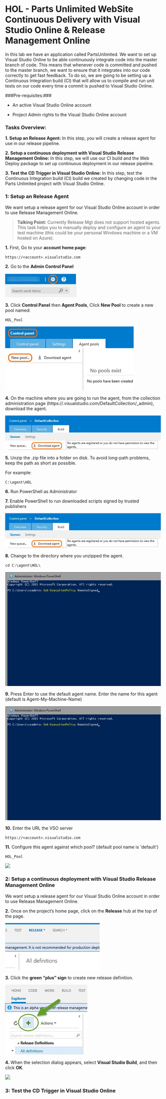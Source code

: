 HOL - Parts Unlimited WebSite Continuous Delivery with Visual Studio Online & Release Management Online
====================================================================================
In this lab we have an application called PartsUnlimited. We want to set up
Visual Studio Online to be able continuously integrate code into the master
branch of code. This means that whenever code is committed and pushed to the
master branch, we want to ensure that it integrates into our code correctly to
get fast feedback. To do so, we are going to be setting up a Continuous Integration build (CI) that
will allow us to compile and run unit tests on our code every time a commit is
pushed to Visual Studio Online.

###Pre-requisites:###

-   An active Visual Studio Online account

-   Project Admin rights to the Visual Studio Online account

### Tasks Overview: ###

**1. Setup an Release Agent:** In this step, you will create a release agent for use in our release pipeline. 

**2. Setup a continuous deployment with Visual Studio Release Management Online:** In this step, we will use our CI build and the Web Deploy package to set up continuous deployment in our release pipeline. 

**3. Test the CD Trigger in Visual Studio Online:** In this step, test the Continuous Integration build (CI) build we created by changing code in the Parts Unlimited project with Visual Studio Online. 

### 1: Setup an Release Agent 

We want setup a release agent for our Visual Studio Online account in
order to use Release Management Online.

> **Talking Point:** Currently Release Mgt does not support hosted agents. This task helps you to manually deploy and configure an agent to your test machine (this could be your personal Windows machine or a VM hosted on Azure).

**1.** First, Go to your **account home page**:

	https://<account>.visualstudio.com

**2.** Go to the **Admin Control Panel**

![](<media/1.jpg>)

**3.** Click **Control Panel** then **Agent Pools**, Click **New Pool** to create a new pool named: 

	HOL_Pool

![](<media/2.jpg>)

**4.** On the machine where you are going to run the agent, from the collection administration page (https://<account>.visualstudio.com/DefaultCollection/_admin), download the agent.

![](<media/4.jpg>)

**5.** Unzip the .zip file into a folder on disk. To avoid long-path problems, keep the path as short as possible. 

For example: 

    C:\agent\HOL

**6.**	Run PowerShell as Administrator

**7.**	Enable PowerShell to run downloaded scripts signed by trusted publishers

![](<media/4.jpg>)

**8.**  Change to the directory where you unzipped the agent. 

    cd C:\agent\HOL\

![](<media/5.jpg>)

**9.**  Press Enter to use the default agent name. Enter the name for this agent (default is Agent-My-Machine-Name)

![](<media/5.jpg>)

**10.** Enter the URL the VSO server

    https://<account>.visualstudio.com

**11.** Configure this agent against which pool? (default pool name is 'default')

    HOL_Pool

![](<media/6.jpg>)

### 2: Setup a continuous deployment with Visual Studio Release Management Online 

We want setup a release agent for our Visual Studio Online account in
order to use Release Management Online.

**2.** Once on the project’s home page, click on the **Release** hub at the top of
the page.

![](<media/8.jpg>)

**3.** Click the **green “plus” sign** to create new release definition.

![](<media/9.jpg>)

**4.** When the selection dialog appears, select **Visual Studio Build**, and then click **OK**.

![](<media/10.jpg>)

### 3: Test the CD Trigger in Visual Studio Online 
